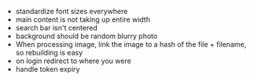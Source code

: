 * standardize font sizes everywhere
* main content is not taking up entire width
* search bar isn't centered
* background should be random blurry photo
* When processing image, link the image to a hash of the file + filename, so rebuilding is easy
* on login redirect to where you were
* handle token expiry